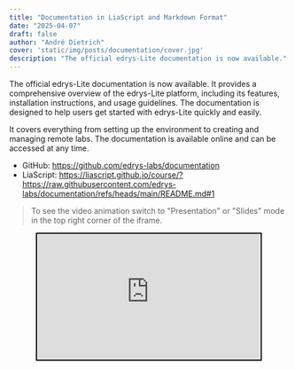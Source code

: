 ```yaml
---
title: "Documentation in LiaScript and Markdown Format"
date: "2025-04-07"
draft: false
author: "André Dietrich"
cover: 'static/img/posts/documentation/cover.jpg'
description: "The official edrys-Lite documentation is now available."
---
```


The official edrys-Lite documentation is now available. It provides a comprehensive overview of the edrys-Lite platform, including its features, installation instructions, and usage guidelines. The documentation is designed to help users get started with edrys-Lite quickly and easily.

It covers everything from setting up the environment to creating and managing remote labs. The documentation is available online and can be accessed at any time.

- GitHub: https://github.com/edrys-labs/documentation
- LiaScript: https://liascript.github.io/course/?https://raw.githubusercontent.com/edrys-labs/documentation/refs/heads/main/README.md#1

> To see the video animation switch to "Presentation" or "Slides" mode in the top right corner of the iframe.

<div style="display: flex; justify-content: center;">
<iframe width="80%" style="aspect-ratio: 16 / 9; border: 2px solid black" src="https://liascript.github.io/course/?https://raw.githubusercontent.com/edrys-labs/documentation/refs/heads/main/README.md#1" frameborder="2"></iframe>
</div>
